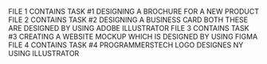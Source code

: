 FILE 1 CONTAINS TASK #1 DESIGNING A BROCHURE FOR A NEW PRODUCT
FILE 2 CONTAINS TASK #2 DESIGNING A BUSINESS CARD BOTH THESE ARE DESIGNED BY USING ADOBE ILLUSTRATOR
FILE 3 CONTAINS TASK #3 CREATING A WEBSITE MOCKUP WHICH IS DESIGNED BY USING FIGMA
FILE 4 CONTAINS TASK #4 PROGRAMMERSTECH LOGO DESIGNES NY USING ILLUSTRATOR
